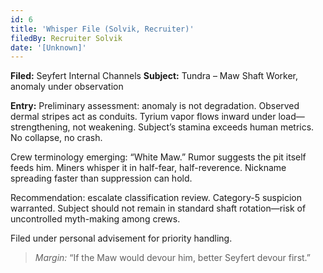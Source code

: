 ```yaml
---
id: 6
title: 'Whisper File (Solvik, Recruiter)'
filedBy: Recruiter Solvik
date: '[Unknown]'
---
```

**Filed:** Seyfert Internal Channels
**Subject:** Tundra – Maw Shaft Worker, anomaly under observation

**Entry:**
Preliminary assessment: anomaly is not degradation. Observed dermal stripes act as conduits. Tyrium vapor flows inward under load—strengthening, not weakening. Subject’s stamina exceeds human metrics. No collapse, no crash.

Crew terminology emerging: “White Maw.” Rumor suggests the pit itself feeds him. Miners whisper it in half-fear, half-reverence. Nickname spreading faster than suppression can hold.

Recommendation: escalate classification review. Category-5 suspicion warranted. Subject should not remain in standard shaft rotation—risk of uncontrolled myth-making among crews.

Filed under personal advisement for priority handling.

> *Margin:* “If the Maw would devour him, better Seyfert devour first.”
